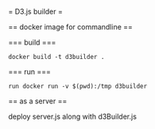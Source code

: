 = D3.js builder =

== docker image for commandline ==

=== build ===

    docker build -t d3builder .

=== run ===

    run docker run -v $(pwd):/tmp d3builder


== as a server ==

deploy server.js along with d3Builder.js
